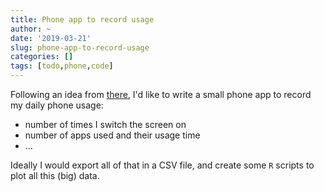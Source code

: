 ```yaml
---
title: Phone app to record usage
author: ~
date: '2019-03-21'
slug: phone-app-to-record-usage
categories: []
tags: [todo,phone,code]
---
```


Following an idea from [there](https://blog.rmhogervorst.nl/blog/2019/01/28/logging-my-phone-use-with-tasker/), I'd like to write a small phone app to record my daily phone usage:

- number of times I switch the screen on
- number of apps used and their usage time
- ...

Ideally I would export all of that in a CSV file, and create some `R` scripts to plot all this (big) data.
